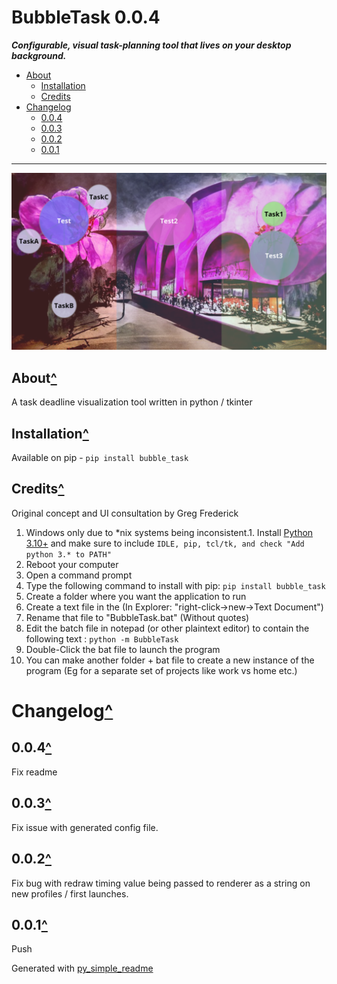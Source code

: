 # BubbleTask 0.0.4<a name="mark0"></a>

***Configurable, visual task-planning tool that lives on your desktop background.***

- [About](#mark1)
	- [Installation](#mark2)
	- [Credits](#mark3)
- [Changelog](#mark4)
	- [0.0.4](#mark5)
	- [0.0.3](#mark6)
	- [0.0.2](#mark7)
	- [0.0.1](#mark8)

---

![BubbleTask](https://raw.githubusercontent.com/AndrewSpangler/BubbleTask/main/example.png)

## About<a name="mark1"></a>[^](#mark0)

A task deadline visualization tool written in python / tkinter

## Installation<a name="mark2"></a>[^](#mark1)

Available on pip - `pip install bubble_task`

## Credits<a name="mark3"></a>[^](#mark1)

Original concept and UI consultation by Greg Frederick

1. Windows only due to \*nix systems being inconsistent.1. Install [Python 3.10+](https://www.python.org/downloads/) and make sure to include `IDLE, pip, tcl/tk, and check "Add python 3.* to PATH"`
1. Reboot your computer
1. Open a command prompt
1. Type the following command to install with pip: `pip install bubble_task`
1. Create a folder where you want the application to run
1. Create a text file in the (In Explorer: "right-click->new->Text Document")
1. Rename that file to "BubbleTask.bat" (Without quotes)
1. Edit the batch file in notepad (or other plaintext editor) to contain the following text : `python -m BubbleTask`
1. Double-Click the bat file to launch the program
1. You can make another folder + bat file to create a new instance of the program (Eg for a separate set of projects like work vs home etc.)
# Changelog<a name="mark4"></a>[^](#mark0)

## 0.0.4<a name="mark5"></a>[^](#mark4)

Fix readme

## 0.0.3<a name="mark6"></a>[^](#mark4)

Fix issue with generated config file.

## 0.0.2<a name="mark7"></a>[^](#mark4)

Fix bug with redraw timing value being passed to renderer as a string on new profiles / first launches.

## 0.0.1<a name="mark8"></a>[^](#mark4)

Push



Generated with [py_simple_readme](https://github.com/AndrewSpangler/py_simple_readme)